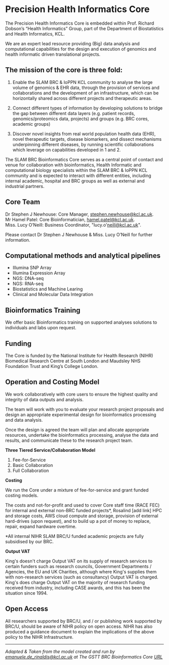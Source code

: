 # Precision Health Informatics Core

The Precision Health Informatics Core is embedded within Prof. Richard Dobson’s “Health Informatics” Group, part of the Department of Biostatistics and Health Informatics, KCL. 

We are an expert lead resource providing (Big) data analysis and computational capabilities for the design and execution of genomics and health informatic driven translational projects.


## The mission of the core is three fold:

1. Enable the SLAM BRC & IoPPN KCL community to analyse the large volume of genomics & EHR data, through the provision of services and collaborations and the development of an infrastructure, which can be horizontally shared across different projects and therapeutic areas.

2. Connect different types of information by developing solutions to bridge the gap between different data layers (e.g. patient records, genomics/proteomics data, projects) and groups (e.g. BRC cores, academic groups)

3. Discover novel insights from real world population health data (EHR), novel therapeutic targets, disease biomarkers, and dissect mechanisms underpinning different diseases, by running scientific collaborations which leverage on capabilities developed in 1 and 2.

The SLAM BRC Bioinformatics Core serves as a central point of contact and venue for collaboration with bioinformatics, Health Informatic and computational biology specialists within the SLAM BRC & IoPPN KCL community and is expected to interact with different entities, including internal academic, hospital and BRC groups as well as external and industrial partners.

## Core Team

Dr Stephen J Newhouse: Core Manager,  <stephen.newhouse@kcl.ac.uk>.    
Mr Hamel Patel: Core Bioinformatician,  <hamel.patel@kcl.ac.uk>.  
Miss. Lucy O’Neill: Business Coordinator, "lucy.o'neill@kcl.ac.uk".  

Please contact Dr Stephen J Newhouse & Miss. Lucy O’Neill for further information.

## Computational methods and analytical pipelines

- Illumina SNP Array  
- Illumina Expression Array  
- NGS: DNA-seq  
- NGS: RNA-seq  
- Biostatistics and Machine Learing   
- Clinical and Molecular Data Integration  

## Bioinformatics Training

We offer basic Bioinformatics training on supported analyses solutions to individuals and labs upon request.

## Funding
The Core is funded by the National Institute for Health Research (NIHR) Biomedical Research Centre at South London and Maudsley NHS Foundation Trust and King’s College London. 

## Operation and Costing Model

We work collaboratively with core users to ensure the highest quality and integrity of data outputs and analysis.

The team will work with you to evaluate your research project proposals and design an appropriate experimental design for bioinformatics processing and data analysis.

Once the design is agreed the team will plan and allocate appropriate resources, undertake the bioinformatics processing, analyse the data and results, and communicate these to the research project team.

**Three Tiered Service/Collaboration Model**  

1. Fee-for-Service  
2. Basic Collaboration  
3. Full Collaboration  

**Costing**  

We run the Core under a mixture of fee-for-service and grant funded costing models. 
 
The costs and not-for-profit and used to cover Core staff time (RACE FEC) for internal and external non-BRC funded projects*, Rosalind [add link] HPC and storage costs, AWS cloud compute and storage, provision of external hard-drives (upon request), and to build up a pot of money to replace, repair, expand hardware overtime.
 
*All internal NIHR SLAM BRC/U funded academic projects are fully subsidised by our BRC.

**Output VAT**  

King's doesn't charge Output VAT on its supply of research services to certain funders such as research councils, Government Departments / Agencies, the EU and UK Charities, although where King's supplies them with non-research services (such as consultancy) Output VAT is charged. King's does charge Output VAT on the majority of research funding received from industry, including CASE awards, and this has been the situation since 1994.

## Open Access
All researchers supported by BRC/U, and / or publishing work supported by BRC/U, should be aware of NIHR policy on open access. NIHR has also produced a guidance document to explain the implications of the above policy to the NIHR Infrastructure. 

********

_Adapted & Taken from the model created and run by emanuele.de_rinaldis@kcl.ac.uk at The GSTT BRC Bioinformatics Core [URL](http://www.guysandstthomasbrc.nihr.ac.uk/research-platforms/translational-bioinformatics/)_
